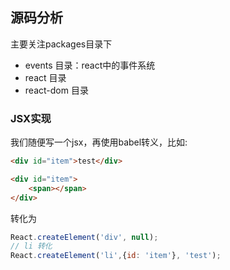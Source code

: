 ## 源码分析

主要关注packages目录下

+ events 目录：react中的事件系统
+ react 目录
+ react-dom 目录

### JSX实现

我们随便写一个jsx，再使用babel转义，比如:

```html
<div id="item">test</div>

<div id="item">
    <span></span>
</div>
```

转化为

```javascript
React.createElement('div', null);
// li 转化
React.createElement('li',{id: 'item'}, 'test');
```

